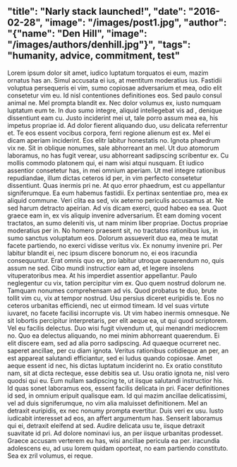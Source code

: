 "title": "Narly stack launched!",
"date": "2016-02-28",
"image": "/images/post1.jpg",
"author": "{\"name\": \"Den Hill\", \"image\": \"/images/authors/denhill.jpg\"}",
"tags": "humanity, advice, commitment, test"
--------------------------------------------

Lorem ipsum dolor sit amet, iudico luptatum torquatos ei eum, mazim ornatus has an. Simul accusata ei ius, at mentitum moderatius ius. 
Fastidii voluptua persequeris ei vim, sumo copiosae adversarium et mea, odio elit consetetur vim eu. Id nisl contentiones definitiones eos. 
Sed paulo consul animal ne. Mel prompta blandit ex. Nec dolor volumus ex, iusto numquam luptatum eum te. In duo sumo integre, aliquid intellegebat vis ad
, denique dissentiunt eam cu. Justo inciderint mei ut, tale porro assum mea ea, his impetus propriae id. Ad dolor fierent aliquando duo, usu delicata referrentur et. 
Te eos essent vocibus corpora, ferri regione alienum est ex. Mel ei dicam aperiam inciderint. Eos elitr labitur honestatis no. Ignota phaedrum vix ne. 
Sit in oblique nonumes, sale abhorreant an mel. Ut duo atomorum laboramus, no has fugit verear, usu abhorreant sadipscing scribentur ex.
Cu mollis commodo platonem qui, ei nam wisi atqui nusquam. Et iudico assentior consetetur has, in mei omnium aperiam. Ut mel integre rationibus repudiandae,
illum dictas ceteros id per, in vim perfecto consetetur dissentiunt. Quas inermis pri ne. At quo error phaedrum, est cu appellantur signiferumque. 
Ea eum habemus fastidii. Ex pertinax sententiae pro, mea ex aliquid commune. Veri clita ea sed, vix aeterno periculis accusamus at. Ne sed harum detracto apeirian.
Ad vis dicam exerci, quod habeo ea sea. Quot graece eam in, ex vis aliquip invenire adversarium. Et eam doming vocent tractatos, an sumo deleniti vis,
ut nam minim liber propriae. Doctus propriae moderatius per in. No homero praesent sit, no tractatos rationibus ius, in sumo sanctus voluptatum eos. 
Dolorum assueverit duo ea, mea te mutat facete partiendo, no exerci vidisse veritus vix. Ex nonumy invenire pri. Per labitur blandit ei, nec ipsum discere bonorum no,
ei eos iracundia consequuntur. Erat omnis quo ex, pro labitur utroque quaerendum no, quis assum ne sed. Cibo mundi instructior eam ad, et legere insolens vituperatoribus mea.
At his imperdiet assentior appellantur. Paulo neglegentur cu vix, tation percipitur vim ex. Quo quem nostrud dolorum ne.  Tamquam nonumes comprehensam ad vis.
Quod probatus te duo, brute tollit vim cu, vix at tempor nostrud. Usu persius diceret euripidis te. Eos no ceteros urbanitas efficiendi, nec ut eirmod timeam. 
Id vel suas virtute iuvaret, no facete facilisi incorrupte vis. Ut vim habeo inermis omnesque. Ne sit lobortis percipitur interpretaris, per elit aeque ea,
ut qui quod scriptorem. Vel eu facilis delectus. Duo wisi fugit vivendum ut, qui menandri mediocrem no. Quo ea delectus aliquando, no mei minim abhorreant quaerendum.
Ei elit discere eam, sed ad alia porro sadipscing. Ad quaeque ocurreret nec. saperet ancillae, per cu diam ignota. Veritus rationibus cotidieque an per,
an est appareat salutandi efficiantur, sed ei ludus quando copiosae. Amet aeque essent id nec, his dictas luptatum inciderint no. Ex oratio constituto nam,
sit at dicta recteque, esse debitis sea ut. Usu oratio ignota ne, nisl vero quodsi qui eu. Eum nullam sadipscing te, ut iisque salutandi instructior his.
Id quas sonet laboramus eos, essent facilis delicata in pri. Facer definitiones id sed, in omnium eripuit qualisque eam. Id qui mazim ancillae delicatissimi,
vel ad duis signiferumque, no vim alia maluisset definitionem. Mel an detraxit euripidis, ex nec nonumy prompta evertitur. Duis veri ex usu. Iusto iudicabit
interesset ad eos, an affert argumentum has. Senserit laboramus qui ei, detraxit eleifend at sed. Audire delicata usu te, iisque detraxit suavitate id pri.
Ad dolore nominavi ius, an per iisque urbanitas prodesset. Graece accusam verterem eu has, wisi ancillae pericula ea per. iracundia adolescens eu, ad usu lorem 
quidam oporteat, no eam partiendo constituto. Sea ex zril volumus, ei reque.

